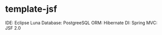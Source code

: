 template-jsf
============

IDE: Eclipse Luna
Database: PostgreeSQL
ORM: Hibernate
DI: Spring
MVC: JSF 2.0